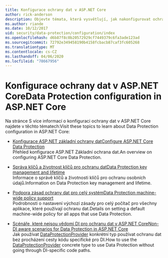 ```yaml
---
title: Konfigurace ochrany dat v ASP.NET Core
author: rick-anderson
description: Objevte témata, která vysvětlují, jak nakonfigurovat ochranu dat v ASP.NET Core.
ms.author: riande
ms.date: 10/12/2017
uid: security/data-protection/configuration/index
ms.openlocfilehash: d6b87f8c0b20572929cf7449379c6fa3ade123ad
ms.sourcegitcommit: 72792e349458190b4158fcbacb87caf3fc605268
ms.translationtype: MT
ms.contentlocale: cs-CZ
ms.lasthandoff: 04/06/2020
ms.locfileid: "78667956"
---
```

# <a name="data-protection-configuration-in-aspnet-core"></a><span data-ttu-id="94732-103">Konfigurace ochrany dat v ASP.NET Core</span><span class="sxs-lookup"><span data-stu-id="94732-103">Data Protection configuration in ASP.NET Core</span></span>

<span data-ttu-id="94732-104">Na stránce S více informací o konfiguraci ochrany dat v ASP.NET Core najdete v těchto tématech:</span><span class="sxs-lookup"><span data-stu-id="94732-104">Visit these topics to learn about Data Protection configuration in ASP.NET Core:</span></span>

* [<span data-ttu-id="94732-105">Konfigurace ASP.NET základní ochrany dat</span><span class="sxs-lookup"><span data-stu-id="94732-105">Configure ASP.NET Core Data Protection</span></span>](xref:security/data-protection/configuration/overview)  
  <span data-ttu-id="94732-106">Přehled konfigurace ASP.NET Základní ochrana dat.</span><span class="sxs-lookup"><span data-stu-id="94732-106">An overview on configuring ASP.NET Core Data Protection.</span></span>

* [<span data-ttu-id="94732-107">Správa klíčů a životnost klíčů pro ochranu dat</span><span class="sxs-lookup"><span data-stu-id="94732-107">Data Protection key management and lifetime</span></span>](xref:security/data-protection/configuration/default-settings)  
  <span data-ttu-id="94732-108">Informace o správě klíčů a životnosti klíčů pro ochranu osobních údajů.</span><span class="sxs-lookup"><span data-stu-id="94732-108">Information on Data Protection key management and lifetime.</span></span>

* [<span data-ttu-id="94732-109">Podpora zásad ochrany dat pro celý systém</span><span class="sxs-lookup"><span data-stu-id="94732-109">Data Protection machine-wide policy support</span></span>](xref:security/data-protection/configuration/machine-wide-policy)  
  <span data-ttu-id="94732-110">Podrobnosti o nastavení výchozí zásady pro celý počítač pro všechny aplikace, které používají ochranu dat.</span><span class="sxs-lookup"><span data-stu-id="94732-110">Details on setting a default machine-wide policy for all apps that use Data Protection.</span></span>

* [<span data-ttu-id="94732-111">Scénáře, které nejsou vědomi DI pro ochranu dat v ASP.NET Core</span><span class="sxs-lookup"><span data-stu-id="94732-111">Non-DI aware scenarios for Data Protection in ASP.NET Core</span></span>](xref:security/data-protection/configuration/non-di-scenarios)  
  <span data-ttu-id="94732-112">Jak používat [DataProtectionProvider](/dotnet/api/Microsoft.AspNetCore.DataProtection.DataProtectionProvider) konkrétní typ používat ochranu dat bez procházení cesty kódu specifické pro DI.</span><span class="sxs-lookup"><span data-stu-id="94732-112">How to use the [DataProtectionProvider](/dotnet/api/Microsoft.AspNetCore.DataProtection.DataProtectionProvider) concrete type to use Data Protection without going through DI-specific code paths.</span></span>
